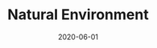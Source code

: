 ---
title: Natural Environment
permalink: /data/natural-environment/
layout: dch/search
class: datakit

sprint-name: 'Natural Environment'
date: 2020-06-01

lead: Pollution, agriculture, transportation emissions, and recycling <br><br>
image: /assets/img/photos/sprints/2020-natural-sprint.jpg
image-alt: Sunset over clouds and a grassy hillside
  
---